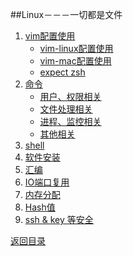 ##Linux－－－一切都是文件

1. [vim配置使用]()
    * [vim-linux配置使用](vim.md)
    * [vim-mac配置使用](mvim.md)
    * [expect zsh](iterm2.md)
1. [命令](command.md)
    * [用户、权限相关](usermod.md)
    * [文件处理相关](fileprocess.md)
    * [进程、监控相关](process.md)
    * [其他相关](others.md)
1. [shell](shell.md)
1. [软件安装](Software.md)
1. [汇编](hello_s.md)
1. [IO端口复用](io_port.md)
1. [内存分配](memory.md)
1. [Hash值](sha.md)
1. [ssh & key 等安全](ssh.md)

[返回目录](../SUMMARY.md)